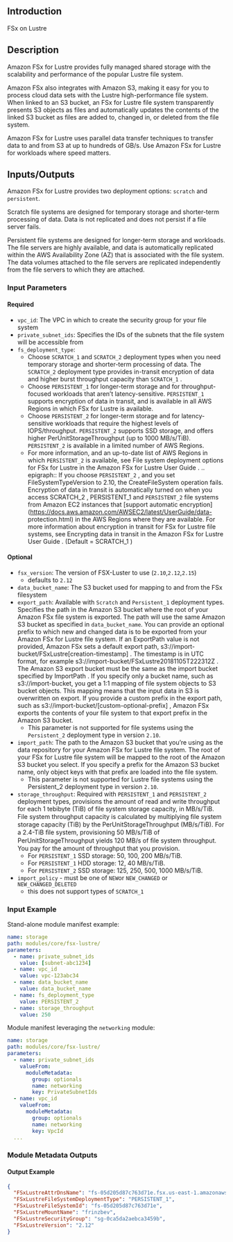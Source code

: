 ## Introduction
FSx on Lustre

## Description

Amazon FSx for Lustre provides fully managed shared storage with the scalability and performance of the popular Lustre file system.

Amazon FSx also integrates with Amazon S3, making it easy for you to process cloud data sets with the Lustre high-performance file system. When linked to an S3 bucket, an FSx for Lustre file system transparently presents S3 objects as files and automatically updates the contents of the linked S3 bucket as files are added to, changed in, or deleted from the file system.

Amazon FSx for Lustre uses parallel data transfer techniques to transfer data to and from S3 at up to hundreds of GB/s. Use Amazon FSx for Lustre for workloads where speed matters.

## Inputs/Outputs
Amazon FSx for Lustre provides two deployment options: `scratch` and `persistent`.

Scratch file systems are designed for temporary storage and shorter-term processing of data. Data is not replicated and does not persist if a file server fails.

Persistent file systems are designed for longer-term storage and workloads. The file servers are highly available, and data is automatically replicated within the AWS Availability Zone (AZ) that is associated with the file system. The data volumes attached to the file servers are replicated independently from the file servers to which they are attached.

### Input Parameters


#### Required
- `vpc_id`: The VPC in which to create the security group for your file system
- `private_subnet_ids`: Specifies the IDs of the subnets that the file system will be accessible from
- `fs_deployment_type`:
  - Choose `SCRATCH_1` and `SCRATCH_2` deployment types when you need temporary storage and shorter-term processing of data. The `SCRATCH_2` deployment type provides in-transit encryption of data and higher burst throughput capacity than `SCRATCH_1` .
  - Choose `PERSISTENT_1` for longer-term storage and for throughput-focused workloads that aren’t latency-sensitive. `PERSISTENT_1` supports encryption of data in transit, and is available in all AWS Regions in which FSx for Lustre is available.
  - Choose `PERSISTENT_2` for longer-term storage and for latency-sensitive workloads that require the highest levels of IOPS/throughput. `PERSISTENT_2` supports SSD storage, and offers higher PerUnitStorageThroughput (up to 1000 MB/s/TiB). `PERSISTENT_2` is available in a limited number of AWS Regions.
  - For more information, and an up-to-date list of AWS Regions in which `PERSISTENT_2` is available, see File system deployment options for FSx for Lustre in the Amazon FSx for Lustre User Guide . .. epigraph:: If you choose `PERSISTENT_2` , and you set FileSystemTypeVersion to 2.10, the CreateFileSystem operation fails. Encryption of data in transit is automatically turned on when you access SCRATCH_2 , PERSISTENT_1 and `PERSISTENT_2` file systems from Amazon EC2 instances that [support automatic encryption](https://docs.aws.amazon.com/AWSEC2/latest/UserGuide/data- protection.html) in the AWS Regions where they are available. For more information about encryption in transit for FSx for Lustre file systems, see Encrypting data in transit in the Amazon FSx for Lustre User Guide . (Default = SCRATCH_1 )

#### Optional
- `fsx_version`: The version of FSX-Luster to use (`2.10`,`2.12`,`2.15`)
  - defaults to `2.12`
- `data_bucket_name`: The S3 bucket used for mapping to and from the FSx filesystem
- `export_path`: Available with `Scratch` and `Persistent_1` deployment types. Specifies the path in the Amazon S3 bucket where the root of your Amazon FSx file system is exported. The path will use the same Amazon S3 bucket as specified in `data_bucket_name`. You can provide an optional prefix to which new and changed data is to be exported from your Amazon FSx for Lustre file system. If an ExportPath value is not provided, Amazon FSx sets a default export path, s3://import-bucket/FSxLustre[creation-timestamp] . The timestamp is in UTC format, for example s3://import-bucket/FSxLustre20181105T222312Z . The Amazon S3 export bucket must be the same as the import bucket specified by ImportPath . If you specify only a bucket name, such as s3://import-bucket, you get a 1:1 mapping of file system objects to S3 bucket objects. This mapping means that the input data in S3 is overwritten on export. If you provide a custom prefix in the export path, such as s3://import-bucket/[custom-optional-prefix] , Amazon FSx exports the contents of your file system to that export prefix in the Amazon S3 bucket.
  - This parameter is not supported for file systems using the `Persistent_2` deployment type in version `2.10`.
- `import_path`: The path to the Amazon S3 bucket that you’re using as the data repository for your Amazon FSx for Lustre file system. The root of your FSx for Lustre file system will be mapped to the root of the Amazon S3 bucket you select. If you specify a prefix for the Amazon S3 bucket name, only object keys with that prefix are loaded into the file system.
  - This parameter is not supported for Lustre file systems using the Persistent_2 deployment type in version `2.10`.
- `storage_throughput`: Required with `PERSISTENT_1` and `PERSISTENT_2` deployment types, provisions the amount of read and write throughput for each 1 tebibyte (TiB) of file system storage capacity, in MB/s/TiB. File system throughput capacity is calculated by multiplying ﬁle system storage capacity (TiB) by the PerUnitStorageThroughput (MB/s/TiB). For a 2.4-TiB ﬁle system, provisioning 50 MB/s/TiB of PerUnitStorageThroughput yields 120 MB/s of ﬁle system throughput. You pay for the amount of throughput that you provision.
  - For `PERSISTENT_1` SSD storage: 50, 100, 200 MB/s/TiB.
  - For `PERSISTENT_1` HDD storage: 12, 40 MB/s/TiB.
  - For `PERSISTENT_2` SSD storage: 125, 250, 500, 1000 MB/s/TiB.
- `import_policy` - must be one of `NEW`or `NEW_CHANGED` or `NEW_CHANGED_DELETED`
  - this does not support types of `SCRATCH_1`

### Input Example
Stand-alone module manifest example:

```yaml
name: storage
path: modules/core/fsx-lustre/
parameters:
  - name: private_subnet_ids
    value: [subnet-abc1234]
  - name: vpc_id
    value: vpc-123abc34
  - name: data_bucket_name
    value: data_bucket_name
  - name: fs_deployment_type
    value: PERSISTENT_2
  - name: storage_throughput
    value: 250
```

Module manifest leveraging the `networking` module:

```yaml
name: storage
path: modules/core/fsx-lustre/
parameters:
  - name: private_subnet_ids
    valueFrom:
      moduleMetadata:
        group: optionals
        name: networking
        key: PrivateSubnetIds
  - name: vpc_id
    valueFrom:
      moduleMetadata:
        group: optionals
        name: networking
        key: VpcId
  ...
```

### Module Metadata Outputs



#### Output Example

```json
{
  "FSxLustreAttrDnsName": "fs-05d205d87c763d71e.fsx.us-east-1.amazonaws.com",
  "FSxLustreFileSystemDeploymentType": "PERSISTENT_1",
  "FSxLustreFileSystemId": "fs-05d205d87c763d71e",
  "FSxLustreMountName": "frinzbev",
  "FSxLustreSecurityGroup": "sg-0ca5da2aebca3459b",
  "FSxLustreVersion": "2.12"
}
```